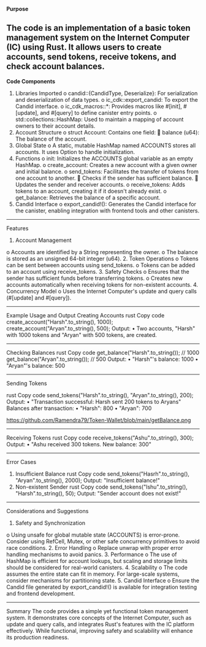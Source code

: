 **Purpose**


The code is an implementation of a basic token management system on the Internet Computer (IC) using Rust. It allows users to create accounts, send tokens, receive tokens, and check account balances.
-----------------------------------------------------------------------------------------------

**Code Components**

1.	Libraries Imported
          o	candid::{CandidType, Deserialize}: For serialization and deserialization of data types.
          o	ic_cdk::export_candid: To export the Candid interface.
          o	ic_cdk_macros::*: Provides macros like #[init], #[update], and #[query] to define canister entry points.
          o	std::collections::HashMap: Used to maintain a mapping of account owners to their account details.
2.	Account Structure
          o	struct Account: Contains one field:
               	balance (u64): The balance of the account.
3.	Global State
o	A static, mutable HashMap named ACCOUNTS stores all accounts. It uses Option to handle initialization.
4.	Functions
o	init: Initializes the ACCOUNTS global variable as an empty HashMap.
o	create_account: Creates a new account with a given owner and initial balance.
o	send_tokens: Facilitates the transfer of tokens from one account to another.
	Checks if the sender has sufficient balance.
	Updates the sender and receiver accounts.
o	receive_tokens: Adds tokens to an account, creating it if it doesn't already exist.
o	get_balance: Retrieves the balance of a specific account.
5.	Candid Interface
o	export_candid!(): Generates the Candid interface for the canister, enabling integration with frontend tools and other canisters.

-----------------------------------------------------------------------------------------------


Features
1.	Account Management
 
o	Accounts are identified by a String representing the owner.
o	The balance is stored as an unsigned 64-bit integer (u64).
2.	Token Operations
o	Tokens can be sent between accounts using send_tokens.
o	Tokens can be added to an account using receive_tokens.
3.	Safety Checks
o	Ensures that the sender has sufficient funds before transferring tokens.
o	Creates new accounts automatically when receiving tokens for non-existent accounts.
4.	Concurrency Model
o	Uses the Internet Computer's update and query calls (#[update] and #[query]).

-----------------------------------------------------------------------------------------------


Example Usage and Output Creating Accounts
rust
Copy code
create_account("Harsh".to_string(), 1000);
create_account("Aryan".to_string(), 500);
Output:
•	Two accounts, "Harsh" with 1000 tokens and "Aryan" with 500 tokens, are created.

-----------------------------------------------------------------------------------------------


Checking Balances
rust
Copy code
get_balance("Harsh".to_string()); // 1000
get_balance("Aryan".to_string()); // 500
Output:
•	"Harsh"'s balance: 1000
•	"Aryan"'s balance: 500

-----------------------------------------------------------------------------------------------


Sending Tokens
 
rust
Copy code
send_tokens("Harsh".to_string(), "Aryan".to_string(), 200);
Output:
•	"Transaction successful: Harsh sent 200 tokens to Aryans" Balances after transaction:
•	"Harsh": 800
•	"Aryan": 700

https://github.com/Ramendra79/Token-Wallet/blob/main/getBalance.png

-----------------------------------------------------------------------------------------------


Receiving Tokens
rust
Copy code
receive_tokens("Ashu".to_string(), 300);
Output:
•	"Ashu received 300 tokens. New balance: 300"

-----------------------------------------------------------------------------------------------


Error Cases
1.	Insufficient Balance
rust
Copy code
send_tokens("Hasrh".to_string(), "Aryan".to_string(), 2000);
Output:
"Insufficient balance!"
2.	Non-existent Sender
rust
Copy code
send_tokens("Ishu".to_string(), "Harsh".to_string(), 50);
Output:
"Sender account does not exist!"

-----------------------------------------------------------------------------------------------


Considerations and Suggestions
1.	Safety and Synchronization
 
o	Using unsafe for global mutable state (ACCOUNTS) is error-prone. Consider using RefCell, Mutex, or other safe concurrency primitives to avoid race conditions.
2.	Error Handling
o	Replace unwrap with proper error handling mechanisms to avoid panics.
3.	Performance
o	The use of HashMap is efficient for account lookups, but scaling and storage limits should be considered for real-world canisters.
4.	Scalability
o	The code assumes the entire state can fit in memory. For large-scale systems, consider mechanisms for partitioning state.
5.	Candid Interface
o	Ensure the Candid file generated by export_candid!() is available for integration testing and frontend development.

-----------------------------------------------------------------------------------------------


Summary
The code provides a simple yet functional token management system. It demonstrates core concepts of the Internet Computer, such as update and query calls, and integrates Rust's features with the IC platform effectively. While functional, improving safety and scalability will enhance its production
readiness.
